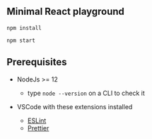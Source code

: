 ## Minimal React playground

```
npm install
```

```
npm start
```

## Prerequisites

-   NodeJs >= 12
    -   type `node --version` on a CLI to check it

-   VSCode with these extensions installed
    -   [ESLint](https://marketplace.visualstudio.com/items?itemName=dbaeumer.vscode-eslint)
    -   [Prettier](https://marketplace.visualstudio.com/items?itemName=esbenp.prettier-vscode)
